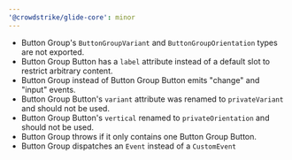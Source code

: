 ```yaml
---
'@crowdstrike/glide-core': minor
---
```


- Button Group's `ButtonGroupVariant` and `ButtonGroupOrientation` types are not exported.
- Button Group Button has a `label` attribute instead of a default slot to restrict arbitrary content.
- Button Group instead of Button Group Button emits "change" and "input" events.
- Button Group Button's `variant` attribute was renamed to `privateVariant` and should not be used.
- Button Group Button's `vertical` renamed to `privateOrientation` and should not be used.
- Button Group throws if it only contains one Button Group Button.
- Button Group dispatches an `Event` instead of a `CustomEvent`

